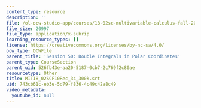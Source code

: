 ```yaml
---
content_type: resource
description: ''
file: /ol-ocw-studio-app/courses/18-02sc-multivariable-calculus-fall-2010/743cb61ceb3e5d79f8364c49c42a8c49_MIT18_02SCF10Rec_34_300k.srt
file_size: 20997
file_type: application/x-subrip
learning_resource_types: []
license: https://creativecommons.org/licenses/by-nc-sa/4.0/
ocw_type: OCWFile
parent_title: 'Session 50: Double Integrals in Polar Coordinates'
parent_type: CourseSection
parent_uid: 526fb43e-aa20-5187-0cb7-2c769f2c80ae
resourcetype: Other
title: MIT18_02SCF10Rec_34_300k.srt
uid: 743cb61c-eb3e-5d79-f836-4c49c42a8c49
video_metadata:
  youtube_id: null
---
```

